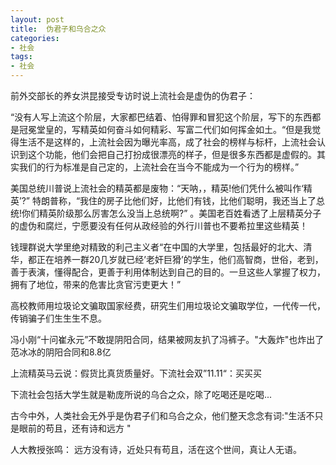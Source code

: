 ```yaml
---
layout: post
title:  伪君子和乌合之众
categories:
- 社会
tags:
- 社会
---
```


前外交部长的养女洪昆接受专访时说上流社会是虚伪的伪君子：<!--more-->

“没有人写上流这个阶层，大家都巴结着、怕得罪和冒犯这个阶层，写下的东西都是冠冕堂皇的，写精英如何奋斗如何精彩、写富二代们如何挥金如土。“但是我觉得生活不是这样的，上流社会因为曝光率高，成了社会的榜样与标杆，上流社会认识到这个功能，他们会把自己打扮成很漂亮的样子，但是很多东西都是虚假的。其实我们的行为标准是自己定的，上流社会在当今不能成为一个行为的榜样。”

美国总统川普说上流社会的精英都是废物：“天呐，，精英!他们凭什么被叫作‘精英’?”
特朗普称，“我住的房子比他们好，比他们有钱，比他们聪明，我还当上了总统!你们精英阶级那么厉害怎么没当上总统啊?” 。美国老百姓看透了上层精英分子的虚伪和腐烂，宁愿要没有任何从政经验的外行川普也不要希拉里这些精英！

钱理群说大学里绝对精致的利己主义者“在中国的大学里，包括最好的北大、清华，都正在培养一群20几岁就已经’老奸巨猾’的学生，他们高智商，世俗，老到，善于表演，懂得配合，更善于利用体制达到自己的目的。一旦这些人掌握了权力，拥有了地位，带来的危害比贪官污吏更大！”

高校教师用垃圾论文骗取国家经费，研究生们用垃圾论文骗取学位，一代传一代，传销骗子们生生生不息。

冯小刚“十问崔永元”不敢提阴阳合同，结果被网友扒了冯裤子。"大轰炸"也炸出了范冰冰的阴阳合同和8.8亿

上流精英马云说：假货比真货质量好。下流社会双”11.11“：买买买

下流社会包括大学生就是勒庞所说的乌合之众，除了吃喝还是吃喝...

古今中外，人类社会无外乎是伪君子们和乌合之众，他们整天念念有词:"生活不只是眼前的苟且，还有诗和远方 "

人大教授张鸣： 远方没有诗，近处只有苟且，活在这个世间，真让人无语。 

